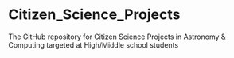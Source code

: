 # Citizen_Science_Projects
The GitHub repository for Citizen Science Projects in Astronomy & Computing targeted at High/Middle school students

